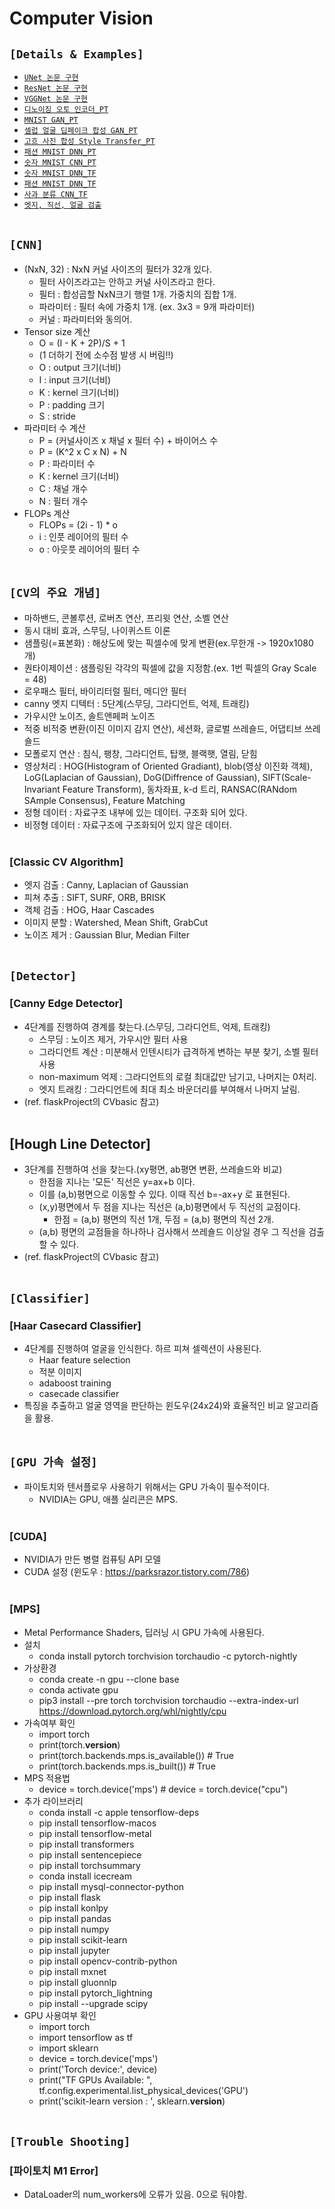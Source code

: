 # Computer Vision

## `[Details & Examples]`
* [`UNet 논문 구현`](https://github.com/HiMyNameIsDavidKim/ML_Example/blob/main/CV/unet_paper.py)
* [`ResNet 논문 구현`](https://github.com/HiMyNameIsDavidKim/ML_Example/blob/main/CV/resnet_paper.py)
* [`VGGNet 논문 구현`](https://github.com/HiMyNameIsDavidKim/ML_Example/blob/main/CV/vggnet_paper.py)
* [`디노이징 오토 인코더_PT`](https://github.com/HiMyNameIsDavidKim/ML_Example/blob/main/CV/auto_encoder.py)
* [`MNIST GAN_PT`](https://github.com/HiMyNameIsDavidKim/ML_Example/blob/main/CV/mnist_gan.py)
* [`셀럽 얼굴 딥페이크 합성 GAN_PT`](https://github.com/HiMyNameIsDavidKim/ML_Example/blob/main/CV/celeba.py)
* [`고흐 사진 합성 Style Transfer_PT`](https://github.com/HiMyNameIsDavidKim/ML_Example/blob/main/CV/style_transfer.py)
* [`패션 MNIST DNN_PT`](https://github.com/HiMyNameIsDavidKim/ML_Example/blob/main/CV/fashion_torch.py)
* [`숫자 MNIST CNN_PT`](https://github.com/HiMyNameIsDavidKim/ML_Example/blob/main/CV/number_torch.py)
* [`숫자 MNIST DNN_TF`](https://github.com/HiMyNameIsDavidKim/ML_Example/blob/main/CV/number.py)
* [`패션 MNIST DNN_TF`](https://github.com/HiMyNameIsDavidKim/ML_Example/blob/main/CV/fashion.py)
* [`사과 분류 CNN_TF`](https://github.com/HiMyNameIsDavidKim/ML_Example/blob/main/CV/fruit.py)
* [`엣지, 직선, 얼굴 검출`](https://github.com/HiMyNameIsDavidKim/ML_Example/blob/main/CV/lenna.py)
<br><br>



## `[CNN]`
* (NxN, 32) : NxN 커널 사이즈의 필터가 32개 있다.
    * 필터 사이즈라고는 안하고 커널 사이즈라고 한다.
    * 필터 : 합성곱할 NxN크기 행렬 1개. 가중치의 집합 1개.
    * 파라미터 : 필터 속에 가중치 1개. (ex. 3x3 = 9개 파라미터)
    * 커널 : 파라미터와 동의어.
* Tensor size 계산
    * O = (I - K + 2P)/S + 1
    * (1 더하기 전에 소수점 발생 시 버림!!)
    * O : output 크기(너비)
    * I : input 크기(너비)
    * K : kernel 크기(너비)
    * P : padding 크기
    * S : stride
* 파라미터 수 계산
    * P = (커널사이즈 x 채널 x 필터 수) + 바이어스 수
    * P = (K^2 x C x N) + N
    * P : 파라미터 수
    * K : kernel 크기(너비)
    * C : 채널 개수
    * N : 필터 개수
* FLOPs 계산
    * FLOPs = (2i - 1) * o
    * i : 인풋 레이어의 필터 수
    * o : 아웃풋 레이어의 필터 수
<br><br>



## `[CV의 주요 개념]`
* 마하밴드, 콘볼루션, 로버츠 연산, 프리윗 연산, 소벨 연산
* 동시 대비 효과, 스무딩, 나이퀴스트 이론
* 샘플링(=표본화) : 해상도에 맞는 픽셀수에 맞게 변환(ex.무한개 -> 1920x1080개)
* 퀀타이제이션 : 샘플링된 각각의 픽셀에 값을 지정함.(ex. 1번 픽셀의 Gray Scale = 48) 
* 로우패스 필터, 바이리터럴 필터, 메디안 필터
* canny 엣지 디텍터 : 5단계(스무딩, 그라디언트, 억제, 트래킹)
* 가우시안 노이즈, 솔트앤페퍼 노이즈
* 적중 비적중 변환(이진 이미지 감지 연산), 세션화, 글로벌 쓰레숄드, 어댑티브 쓰레숄드
* 모폴로지 연산 : 침식, 팽창, 그라디언트, 탑햇, 블랙햇, 열림, 닫힘
* 영상처리 : HOG(Histogram of Oriented Gradiant), blob(영상 이진화 객체), LoG(Laplacian of Gaussian), DoG(Diffrence of Gaussian), SIFT(Scale-Invariant Feature Transform), 동차좌표, k-d 트리, RANSAC(RANdom SAmple Consensus), Feature Matching
* 정형 데이터 : 자료구조 내부에 있는 데이터. 구조화 되어 있다.
* 비정형 데이터 : 자료구조에 구조화되어 있지 않은 데이터.
<br><br>

### [Classic CV Algorithm]
* 엣지 검출 : Canny, Laplacian of Gaussian
* 피쳐 추출 : SIFT, SURF, ORB, BRISK
* 객체 검출 : HOG, Haar Cascades
* 이미지 분할 : Watershed, Mean Shift, GrabCut
* 노이즈 제거 : Gaussian Blur, Median Filter
<br><br>



## `[Detector]`

### [Canny Edge Detector]
* 4단계를 진행하여 경계를 찾는다.(스무딩, 그라디언트, 억제, 트래킹)
    * 스무딩 : 노이즈 제거, 가우시안 필터 사용
    * 그라디언트 계산 : 미분해서 인텐시티가 급격하게 변하는 부분 찾기, 소벨 필터 사용
    * non-maximum 억제 : 그라디언트의 로컬 최대값만 남기고, 나머지는 0처리.
    * 엣지 트래킹 : 그라디언트에 최대 최소 바운더리를 부여해서 나머지 날림.
* (ref. flaskProject의 CVbasic 참고)
<br><br>

## [Hough Line Detector]
* 3단계를 진행하여 선을 찾는다.(xy평면, ab평면 변환, 쓰레숄드와 비교)
    * 한점을 지나는 '모든' 직선은 y=ax+b 이다.
    * 이를 (a,b)평면으로 이동할 수 있다. 이때 직선 b=-ax+y 로 표현된다.
    * (x,y)평면에서 두 점을 지나는 직선은 (a,b)평면에서 두 직선의 교점이다.
        * 한점 = (a,b) 평면의 직선 1개, 두점 = (a,b) 평면의 직선 2개.
    * (a,b) 평면의 교점들을 하나하나 검사해서 쓰레숄드 이상일 경우 그 직선을 검출할 수 있다.
* (ref. flaskProject의 CVbasic 참고)
<br><br>



## `[Classifier]`

### [Haar Casecard Classifier]
* 4단계를 진행하여 얼굴을 인식한다. 하르 피쳐 셀렉션이 사용된다.
    * Haar feature selection
    * 적분 이미지
    * adaboost training
    * casecade classifier
* 특징을 추출하고 얼굴 영역을 판단하는 윈도우(24x24)와 효율적인 비교 알고리즘을 활용.
<br><br>



## `[GPU 가속 설정]`
* 파이토치와 텐서플로우 사용하기 위해서는 GPU 가속이 필수적이다.
    * NVIDIA는 GPU, 애플 실리콘은 MPS.
<br><br>

### [CUDA]
* NVIDIA가 만든 병렬 컴퓨팅 API 모델
* CUDA 설정 (윈도우 : https://parksrazor.tistory.com/786)
<br><br>

### [MPS]
* Metal Performance Shaders, 딥러닝 시 GPU 가속에 사용된다.
* 설치
    * conda install pytorch torchvision torchaudio -c pytorch-nightly
* 가상환경
    * conda create -n gpu --clone base
    * conda activate gpu
    * pip3 install --pre torch torchvision torchaudio --extra-index-url https://download.pytorch.org/whl/nightly/cpu
* 가속여부 확인
    * import torch
    * print(torch.__version__)
    * print(torch.backends.mps.is_available()) # True
    * print(torch.backends.mps.is_built()) # True
* MPS 적용법
    * device = torch.device('mps') # device = torch.device("cpu")
* 추가 라이브러리
    * conda install -c apple tensorflow-deps
    * pip install tensorflow-macos
    * pip install tensorflow-metal
    * pip install transformers
    * pip install sentencepiece
    * pip install torchsummary
    * conda install icecream
    * pip install mysql-connector-python
    * pip install flask
    * pip install konlpy
    * pip install pandas
    * pip install numpy
    * pip install scikit-learn
    * pip install jupyter
    * pip install opencv-contrib-python
    * pip install mxnet
    * pip install gluonnlp
    * pip install pytorch_lightning
    * pip install --upgrade scipy
* GPU 사용여부 확인
    * import torch
    * import tensorflow as tf
    * import sklearn
    * device = torch.device('mps')
    * print('Torch device:', device)
    * print("TF GPUs Available: ", tf.config.experimental.list_physical_devices('GPU')
    * print('scikit-learn version : ', sklearn.__version__)
<br><br>



## `[Trouble Shooting]`

### [파이토치 M1 Error]
* DataLoader의 num_workers에 오류가 있음. 0으로 둬야함.
<br><br>



